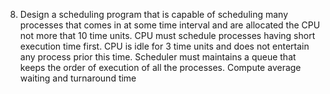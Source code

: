 8. Design a scheduling program that is capable of scheduling many processes that comes in at
some time interval and are allocated the CPU not more that 10 time units. CPU must schedule
processes having short execution time first. CPU is idle for 3 time units and does not entertain
any process prior this time. Scheduler must maintains a queue that keeps the order of execution
of all the processes. Compute average waiting and turnaround time
